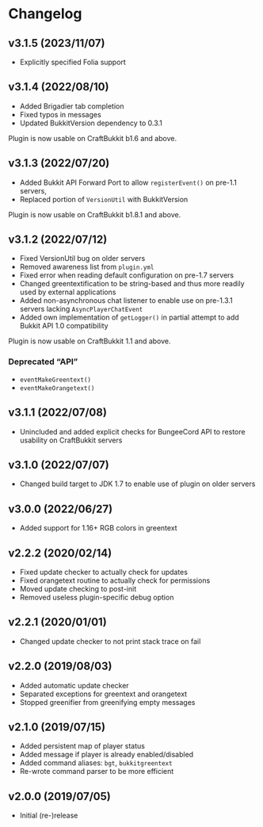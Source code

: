 Changelog
=========

v3.1.5 (2023/11/07)
-------------------

* Explicitly specified Folia support

v3.1.4 (2022/08/10)
-------------------

* Added Brigadier tab completion
* Fixed typos in messages
* Updated BukkitVersion dependency to 0.3.1

Plugin is now usable on CraftBukkit b1.6 and above.

v3.1.3 (2022/07/20)
-------------------

* Added Bukkit API Forward Port to allow `registerEvent()` on pre-1.1 servers,
* Replaced portion of `VersionUtil` with BukkitVersion

Plugin is now usable on CraftBukkit b1.8.1 and above.

v3.1.2 (2022/07/12)
-------------------

* Fixed VersionUtil bug on older servers
* Removed awareness list from `plugin.yml`
* Fixed error when reading default configuration on pre-1.7 servers
* Changed greentextification to be string-based and thus
  more readily used by external applications
* Added non-asynchronous chat listener to enable use on
  pre-1.3.1 servers lacking `AsyncPlayerChatEvent`
* Added own implementation of `getLogger()` in partial
  attempt to add Bukkit API 1.0 compatibility

Plugin is now usable on CraftBukkit 1.1 and above.

### Deprecated “API”

* `eventMakeGreentext()`
* `eventMakeOrangetext()`

v3.1.1 (2022/07/08)
-------------------

* Unincluded and added explicit checks for BungeeCord API to restore
  usability on CraftBukkit servers

v3.1.0 (2022/07/07)
-------------------

* Changed build target to JDK 1.7 to enable use of plugin on older servers

v3.0.0 (2022/06/27)
-------------------

* Added support for 1.16+ RGB colors in greentext

v2.2.2 (2020/02/14)
-------------------

* Fixed update checker to actually check for updates
* Fixed orangetext routine to actually check for permissions
* Moved update checking to post-init
* Removed useless plugin-specific debug option

v2.2.1 (2020/01/01)
-------------------

* Changed update checker to not print stack trace on fail

v2.2.0 (2019/08/03)
-------------------

* Added automatic update checker
* Separated exceptions for greentext and orangetext
* Stopped greenifier from greenifying empty messages

v2.1.0 (2019/07/15)
-------------------

* Added persistent map of player status
* Added message if player is already enabled/disabled
* Added command aliases: `bgt`, `bukkitgreentext`
* Re-wrote command parser to be more efficient


v2.0.0 (2019/07/05)
-------------------

* Initial (re-)release
